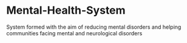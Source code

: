 # Mental-Health-System
System formed with the aim of reducing mental disorders and helping communities facing mental and neurological disorders
